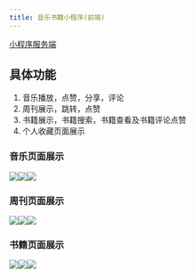 ```yaml
---
title: 音乐书籍小程序(前端)
---
```

[小程序服务端](https://github.com/YuanWenLai/wc_server)



## 具体功能
1. 音乐播放，点赞，分享，评论
2. 周刊展示，跳转，点赞
3. 书籍展示，书籍搜索，书籍查看及书籍评论点赞 
4. 个人收藏页面展示 

### 音乐页面展示

![](https://raw.githubusercontent.com/YuanWenLai/myImg/master/wc1-1.png)![](https://raw.githubusercontent.com/YuanWenLai/myImg/master/we1-2.png)![](https://raw.githubusercontent.com/YuanWenLai/myImg/master/wc1-3.png)

### 周刊页面展示
![](https://raw.githubusercontent.com/YuanWenLai/myImg/master/wc2-1.png)![](https://raw.githubusercontent.com/YuanWenLai/myImg/master/wc2-2.png)![](https://raw.githubusercontent.com/YuanWenLai/myImg/master/wc2-3.png)

### 书籍页面展示

![](https://raw.githubusercontent.com/YuanWenLai/myImg/master/wc3-1.png)![](https://raw.githubusercontent.com/YuanWenLai/myImg/master/wc3-2.png)![](https://raw.githubusercontent.com/YuanWenLai/myImg/master/wc3-3.png)